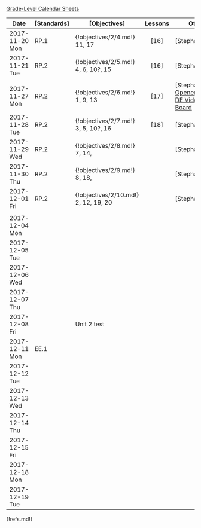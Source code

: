 [Grade-Level Calendar Sheets](https://docs.google.com/spreadsheets/d/146jkj7TYetv_Uz6n8oeXvbMFVHjsE-BCmBdtR43Ye20/edit#gid=845220917)

<!--

2017-10-02 Mon |             | 6            |     |     |     |     | Introduce IB project (blocks 1 and 4)
2017-10-03 Tue |             | 7,8,9        |
2017-10-04 Wed |             | 10,11        |
2017-10-05 Thu |             | 12           |
2017-10-06 Fri |             | 13           | 
2017-10-09 Mon |             | 13           | 
2017-10-10 Tue |             | 13           | 
2017-10-11 Wed |             | 13           |
2017-10-12 Thu |             | 14           |     |     |     |     | Unit project due, reflections
2017-10-13 Fri |             | 14           |     |     |     |     | Review [Bulletin](/teaching/bulletins/oct13.pdf)
2017-10-16 Mon |             |              | [5] |     | [5] | [6] | [TODO](/teaching/todo/oct16.md), bring IB project samples to PLC
2017-10-17 Tue |             |              | [6] |     | [6] | [7] | [Modified Schedule](/teaching/doc/oct17schedule.pdf), [2nd block service activite](https://docs.google.com/presentation/d/16c1ZI5Zqh7H3AGbs2AoMs9b3_BbK8t91ZBk7MJZNEGA/edit#slide=id.p3)
2017-10-18 Wed |             |              | [7] |     | [7] | [8] | 
2017-10-19 Thu |             |              | [8] |     | [8] |     | Announce Unit 1 test, warm-ups will be collected tomorrow,
2017-10-20 Fri |             |              |     |     |     |     | 
2017-10-23 Mon |             |              | [9] |     | [9] | [9] | Retakes, Meeting with Ms. Blue @ 4:30 
2017-10-24 Tue |             |              | [10]|     | [10]| [10]| Seating chart and printoff of averages to Zebracki, Observation by Ms. Blue
2017-10-25 Wed |             |              | [11]|     | [11]| [11]| [Unit 1 test](https://docs.google.com/document/d/1EkbpFaKzIu6byOlAz1Zq3sFO76AwVq-l1UEiyKRoxr4/edit)
2017-10-26 Thu |             |              | [12]|     | [12]| [12]| 
2017-10-27 Fri |             |              | [13]|     | [13]| [13]| 
2017-10-30 Mon |             |              |     |     |     |     | [Conferences](/teaching/records/conferences/index.md)
2017-10-31 Tue |             |              |     |     |     |     | [Modified Schedule](doc/oct31schedule.pdf), Reset: review procedures, notebook expectations, warm-ups; Reteach day + order of operations and distributive property (tech, teacher, hands-on, problem-solving, workbooks; rotate every 10 minutes), spiral assessments, day during the week when kids are retesting; Block 1: 9:20-11:20 (48+72 min) NC Check-Ins, Blocks 4,5: (72 minutes) Unit 1 Interim Retakes
2017-11-01 Wed |             |              |     |     |     |     | Block 1: NC Check-Ins, Review IB projects [Bulletin](/teaching/bulletins/oct31.pdf) 

2017-11-06 Mon | RP.1        |              |  
2017-11-07 Tue | RP.1        |              |     |     |     |     | 
2017-11-08 Wed | RP.1        |              |     |     |     |     | 
2017-11-09 Thu | RP.1        | {!objectives/2/1.md!}            | [12]|     | [12]| [12]| [StephanRP1]
2017-11-10 Fri |             |              |     |     |     |     | No school 
2017-11-13 Mon | RP.2        | {!objectives/2/2.md!}            | [13]|     | [13]| [13]| [StephanRP2] 
2017-11-14 Tue | RP.2        | {!objectives/2/3.md!}            | [14]|     | [14]| [14]| [StephanRP3] 
2017-11-15 Wed | RP.2        | {!objectives/2/4.md!}            | [15]|     | [15]| [15]| [StephanRP4] 
2017-11-16 Thu | RP.2        | {!objectives/2/5.md!}            | [16]|     | [16]| [16]| [StephanRP5]   
2017-11-17 Fri | RP.2        | {!objectives/2/6.md!}            | [17]|     | [17]| [17]| [StephanRP6]    
2017-11-20 Mon | RP.2        |              | |     | | | [StephanRP7]  [StephanG1] 
2017-11-21 Tue | RP.         |              | |     | | | [StephanRP8]  [StephanG2] 
2017-11-22 Wed | G.1         |              | |     | | | [StephanRP9]  [StephanG3]  
2017-11-23 Thu | G.1         |              | |     | | |   [StephanRP10]  [StephanRP11][StephanG4]  [StephanG5]  [StephanG6]  [StephanG7]  
-->


Date           | [Standards] | [Objectives]          | Lessons   | Other
---------------|-------------|-----------------------|:---------:|-------
2017-11-20 Mon | RP.1        | {!objectives/2/4.md!} 11, 17 | [16]      | [StephanRP5]
2017-11-21 Tue | RP.2        | {!objectives/2/5.md!} 4, 6, 10?, 15 | [16]      | [StephanRP5]
||||
2017-11-27 Mon | RP.2        | {!objectives/2/6.md!} 1, 9, 13 | [17]      | [StephanRP6] [Opener](lessons/20/opener.docx) [Notes](lessons/20/notes.docx) [DE Video](https://app.discoveryeducation.com/learn/videos/0a15dc37-da7d-4d01-8c39-fef222ef79a3/) [IB Board](https://docs.google.com/document/d/1yobbD2zNyEzskEOmlpT1lZEnl5Hv2JUMzGGYUr6vq60/edit)
2017-11-28 Tue | RP.2        | {!objectives/2/7.md!}  3, 5, 10?, 16 | [18]      | [StephanRP7] 
2017-11-29 Wed | RP.2        | {!objectives/2/8.md!} 7, 14, |           | [StephanRP8] 
2017-11-30 Thu | RP.2        | {!objectives/2/9.md!} 8, 18, |           | [StephanRP9] 
2017-12-01 Fri | RP.2        | {!objectives/2/10.md!} 2, 12, 19, 20 |           | [StephanRP10] 
||||
2017-12-04 Mon | 
2017-12-05 Tue | 
2017-12-06 Wed | 
2017-12-07 Thu | 
2017-12-08 Fri |             | Unit 2 test
2017-12-11 Mon | EE.1        |
2017-12-12 Tue | 
2017-12-13 Wed | 
2017-12-14 Thu | 
2017-12-15 Fri | 
2017-12-18 Mon | 
2017-12-19 Tue | 


<!--

2017-12-20 Wed | 
2017-12-21 Thu | 
2017-12-22 Fri | 
2017-12-25 Mon | 
2017-12-26 Tue | 
2017-12-27 Wed | 
2017-12-28 Thu | 
2017-12-29 Fri | 
2018-01-01 Mon | 
2018-01-02 Tue | 
2018-01-03 Wed | 
2018-01-04 Thu | 
2018-01-05 Fri | 
2018-01-08 Mon | 
2018-01-09 Tue | 
-->


{!refs.md!}

